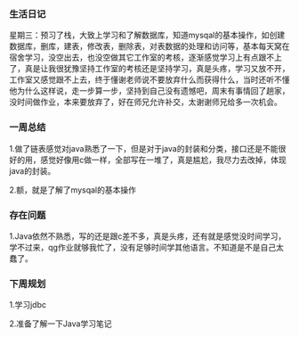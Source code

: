 ### 生活日记
 星期三：预习了栈，大致上学习和了解数据库，知道mysqal的基本操作，如创建数据库，删库，建表，修改表，删除表，对表数据的处理和访问等，基本每天窝在宿舍学习，没空出去，也没空做其它工作室的考核，逐渐感觉学习上有点跟不上了，真是让我很犹豫坚持工作室的考核还是坚持学习，真是头疼，学习又放不开，工作室又感觉跟不上去，终于懂谢老师说不要放弃什么而获得什么，当时还听不懂他为什么这样说，走一步算一步，坚持到自己没有遗憾吧，周末有事情回了趟家，没时间做作业，本来要放弃了，好在师兄允许补交，太谢谢师兄给多一次机会。
### 一周总结
1.做了链表感觉对java熟悉了一下，但是对于java的封装和分类，接口还是不能很好的用，感觉好像用c做一样，全部写在一堆了，真是尴尬，我尽力去改掉，体现java的封装。

2.额，就是了解了mysqal的基本操作


### 存在问题
1.Java依然不熟悉，写的还是跟c差不多，真是头疼，还有就是感觉没时间学习，学不过来，qg作业就够我忙了，没有足够时间学其他语言。不知道是不是自己太蠢了。
### 下周规划
1.学习jdbc

2.准备了解一下Java学习笔记